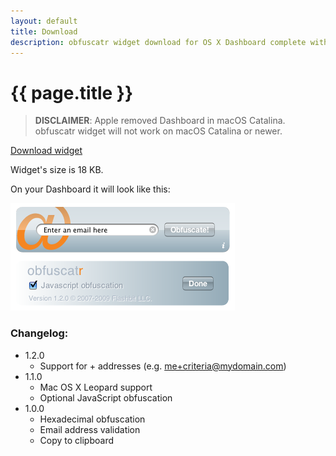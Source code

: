 ```yaml
---
layout: default
title: Download
description: obfuscatr widget download for OS X Dashboard complete with changelog
---
```

# {{ page.title }}

> __DISCLAIMER__: Apple removed Dashboard in macOS Catalina. obfuscatr widget will not work on macOS Catalina or newer.

<p class="downloadBtn"><a href="obfuscatr.wdgt.zip" title="Click here to download obfuscatr dashboard widget" onclick="pageTracker._trackPageview('/download')">Download widget</a></p>

Widget's size is 18 KB.

On your Dashboard it will look like this:

![Screenshot of obfuscatr](obfuscatr_screenshot.png)

### Changelog:

- 1.2.0
  - Support for + addresses (e.g. me+criteria@mydomain.com)
- 1.1.0
  - Mac OS X Leopard support
  - Optional JavaScript obfuscation
- 1.0.0
  - Hexadecimal obfuscation
  - Email address validation
  - Copy to clipboard
